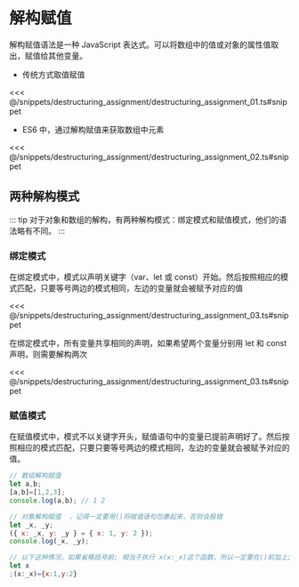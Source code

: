 # 解构赋值

解构赋值语法是一种 JavaScript 表达式。可以将数组中的值或对象的属性值取出，赋值给其他变量。

- 传统方式取值赋值

<<< @/snippets/destructuring_assignment/destructuring_assignment_01.ts#snippet

- ES6 中，通过解构赋值来获取数组中元素

<<< @/snippets/destructuring_assignment/destructuring_assignment_02.ts#snippet

## 两种解构模式

::: tip
对于对象和数组的解构，有两种解构模式：绑定模式和赋值模式，他们的语法略有不同。
:::

### 绑定模式

在绑定模式中，模式以声明关键字（var、let 或 const）开始。然后按照相应的模式匹配，只要等号两边的模式相同，左边的变量就会被赋予对应的值

<<< @/snippets/destructuring_assignment/destructuring_assignment_03.ts#snippet

在绑定模式中，所有变量共享相同的声明，如果希望两个变量分别用 let 和 const 声明，则需要解构两次

<<< @/snippets/destructuring_assignment/destructuring_assignment_03.ts#snippet

### 赋值模式

在赋值模式中，模式不以关键字开头，赋值语句中的变量已提前声明好了。然后按照相应的模式匹配，只要只要等号两边的模式相同，左边的变量就会被赋予对应的值。

```js
// 数组解构赋值
let a,b;
[a,b]=[1,2,3];
console.log(a,b); // 1 2

// 对象解构赋值  ，记得一定要用()将赋值语句包裹起来，否则会报错
let _x, _y;
({ x: _x, y: _y } = { x: 1, y: 2 });
console.log(_x, _y);

// 以下这种情况，如果省略括号前; 相当于执行 x(x:_x)这个函数，所以一定要在()前加上;号
let x
;(x:_x)={x:1,y:2}
```